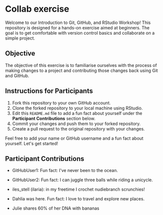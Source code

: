 # Collab exercise

Welcome to our Introduction to Git, GitHub, and RStudio Workshop! This repository is designed for a hands-on exercise aimed at beginners. The goal is to get comfortable with version control basics and collaborate on a simple project.

## Objective

The objective of this exercise is to familiarise ourselves with the process of making changes to a project and contributing those changes back using Git and GitHub.

## Instructions for Participants

1. Fork this repository to your own GitHub account.
2. Clone the forked repository to your local machine using RStudio.
3. Edit this `README.md` file to add a fun fact about yourself under the **Participant Contributions** section below.
4. Commit your changes and push them to your forked repository.
5. Create a pull request to the original repository with your changes.

Feel free to add your name or GitHub username and a fun fact about yourself. Let's get started!

## Participant Contributions
- GitHubUser1: Fun fact: I've never been to the ocean.
- GitHubUser2: Fun fact: I can juggle three balls while riding a unicycle.

- iles_stell (ilaria): in my freetime I crochet nudiebranch scrunchies!
- Dahlia was here. Fun fact: I love to travel and explore new places.
- Julie shares 60% of her DNA with bananas

